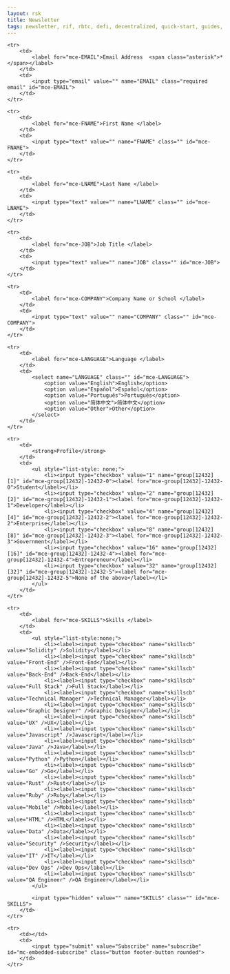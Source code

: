 ```yaml
---
layout: rsk
title: Newsletter
tags: newsletter, rif, rbtc, defi, decentralized, quick-start, guides, tutorial, networks, dapps, tools, rsk, ethereum, smart-contracts, install, get-started, how-to, mainnet, testnet, contracts, wallets, web3, crypto
---
```



<form action="https://rsk.us15.list-manage.com/subscribe/post?u=f52247d792ffe22c6f7be1379&amp;id=a7030f092b" method="post" id="newsletter-form" class="validate" target="_blank" novalidate>

<table class="table newsletter">

    <tr>
        <td>
            <label for="mce-EMAIL">Email Address  <span class="asterisk">*</span></label>
        </td>
        <td>
            <input type="email" value="" name="EMAIL" class="required email" id="mce-EMAIL">
        </td>
    </tr>

    <tr>
        <td>
            <label for="mce-FNAME">First Name </label>
        </td>
        <td>
            <input type="text" value="" name="FNAME" class="" id="mce-FNAME">
        </td>
    </tr>

    <tr>
        <td>
            <label for="mce-LNAME">Last Name </label>
        </td>
        <td>
            <input type="text" value="" name="LNAME" class="" id="mce-LNAME">
        </td>
    </tr>

    <tr>
        <td>
            <label for="mce-JOB">Job Title </label>
        </td>
        <td>
            <input type="text" value="" name="JOB" class="" id="mce-JOB">
        </td>
    </tr>

    <tr>
        <td>
            <label for="mce-COMPANY">Company Name or School </label>
        </td>
        <td>
            <input type="text" value="" name="COMPANY" class="" id="mce-COMPANY">
        </td>
    </tr>

    <tr>
        <td>
            <label for="mce-LANGUAGE">Language </label>
        </td>
        <td>
            <select name="LANGUAGE" class="" id="mce-LANGUAGE">
                <option value="English">English</option>
                <option value="Español">Español</option>
                <option value="Português">Português</option>
                <option value="简体中文">简体中文</option>
                <option value="Other">Other</option>
            </select>
        </td>
    </tr>

    <tr>
        <td>
            <strong>Profile</strong>
        </td>
        <td>
            <ul style="list-style: none;">
                <li><input type="checkbox" value="1" name="group[12432][1]" id="mce-group[12432]-12432-0"><label for="mce-group[12432]-12432-0">Student</label></li>
                <li><input type="checkbox" value="2" name="group[12432][2]" id="mce-group[12432]-12432-1"><label for="mce-group[12432]-12432-1">Developer</label></li>
                <li><input type="checkbox" value="4" name="group[12432][4]" id="mce-group[12432]-12432-2"><label for="mce-group[12432]-12432-2">Enterprise</label></li>
                <li><input type="checkbox" value="8" name="group[12432][8]" id="mce-group[12432]-12432-3"><label for="mce-group[12432]-12432-3">Government</label></li>
                <li><input type="checkbox" value="16" name="group[12432][16]" id="mce-group[12432]-12432-4"><label for="mce-group[12432]-12432-4">Entrepreneur</label></li>
                <li><input type="checkbox" value="32" name="group[12432][32]" id="mce-group[12432]-12432-5"><label for="mce-group[12432]-12432-5">None of the above</label></li>
            </ul>
        </td>
    </tr>
    
    <tr>
        <td>
            <label for="mce-SKILLS">Skills </label>
        </td>
        <td>
            <ul style="list-style:none;">
                <li><label><input type="checkbox" name="skillscb" value="Solidity" />Solidity</label></li>
                <li><label><input type="checkbox" name="skillscb" value="Front-End" />Front-End</label></li>
                <li><label><input type="checkbox" name="skillscb" value="Back-End" />Back-End</label></li>
                <li><label><input type="checkbox" name="skillscb" value="Full Stack" />Full Stack</label></li>
                <li><label><input type="checkbox" name="skillscb" value="Technical Manager" />Technical Manager</label></li>
                <li><label><input type="checkbox" name="skillscb" value="Graphic Designer" />Graphic Designer</label></li>
                <li><label><input type="checkbox" name="skillscb" value="UX" />UX</label></li>
                <li><label><input type="checkbox" name="skillscb" value="Javascript" />Javascript</label></li>
                <li><label><input type="checkbox" name="skillscb" value="Java" />Java</label></li>
                <li><label><input type="checkbox" name="skillscb" value="Python" />Python</label></li>
                <li><label><input type="checkbox" name="skillscb" value="Go" />Go</label></li>
                <li><label><input type="checkbox" name="skillscb" value="Rust" />Rust</label></li>
                <li><label><input type="checkbox" name="skillscb" value="Ruby" />Ruby</label></li>
                <li><label><input type="checkbox" name="skillscb" value="Mobile" />Mobile</label></li>
                <li><label><input type="checkbox" name="skillscb" value="HTML" />HTML</label></li>
                <li><label><input type="checkbox" name="skillscb" value="Data" />Data</label></li>
                <li><label><input type="checkbox" name="skillscb" value="Security" />Security</label></li>
                <li><label><input type="checkbox" name="skillscb" value="IT" />IT</label></li>
                <li><label><input type="checkbox" name="skillscb" value="Dev Ops" />Dev Ops</label></li>
                <li><label><input type="checkbox" name="skillscb" value="QA Engineer" />QA Engineer</label></li>
            </ul>
        
            <input type="hidden" value="" name="SKILLS" class="" id="mce-SKILLS">
        </td>
    </tr>

    <tr>
        <td></td>
        <td>
            <input type="submit" value="Subscribe" name="subscribe" id="mc-embedded-subscribe" class="button footer-button rounded">
        </td>
    </tr>

</table>

</form>